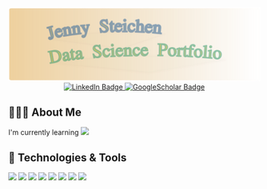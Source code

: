 <!-- Display README PAGE -->
<!-- Header -->
<div id="header" align="center">
  <img src= "./images/readme_header.png" width="600"/>
</div>

<!-- Links to LinkedIn and Google Scholar -->
<div id="badges" align="center">
  <a href="https://www.linkedin.com/in/jenny-steichen">
    <img src="https://img.shields.io/badge/LinkedIn-blue?style=for-the-badge&logo=linkedin&logoColor=white" alt="LinkedIn Badge"/>
  </a>
  <a href="https://scholar.google.com/citations?hl=en&user=MTTs7n8AAAAJ">
    <img src="https://img.shields.io/badge/GoogleScholar-blue?style=for-the-badge&logo=googlescholar&logoColor=white" alt="GoogleScholar Badge"/>
  </a>
</div>


## 👩🏻‍💻 About Me

I'm currently learning ![](https://img.shields.io/badge/Tools-GitHub-informational?style=flat&logo=postgresql&logoColor=white&color=2bbc8a)

## 🔧 Technologies & Tools
![](https://img.shields.io/badge/OS-Linux-informational?style=flat&logo=linux&logoColor=white&color=2bbc8a)
![](https://img.shields.io/badge/Editor-Latex-informational?style=flat&logo=intellij-idea&logoColor=white&color=2bbc8a)
![](https://img.shields.io/badge/Code-Python-informational?style=flat&logo=python&logoColor=white&color=2bbc8a)
![](https://img.shields.io/badge/Code-R-informational?style=flat&logo=python&logoColor=white&color=2bbc8a)
![](https://img.shields.io/badge/Code-SQL-informational?style=flat&logo=javascript&logoColor=white&color=2bbc8a)
![](https://img.shields.io/badge/Tools-RStudio-informational?style=flat&logo=postgresql&logoColor=white&color=2bbc8a)
![](https://img.shields.io/badge/Tools-PyCharm-informational?style=flat&logo=docker&logoColor=white&color=2bbc8a)
![](https://img.shields.io/badge/Tools-Excel-informational?style=flat&logo=docker&logoColor=white&color=2bbc8a)

